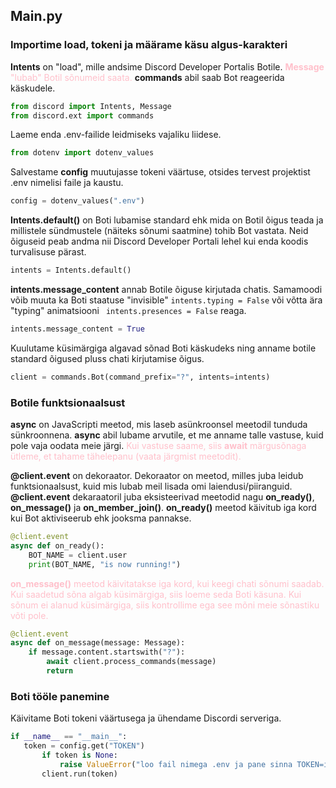 ## Main.py

### Importime load, tokeni ja määrame käsu algus-karakteri

__Intents__ on "load", mille andsime Discord Developer Portalis Botile.
<span style="color:pink">__Message__ "lubab" Botil sõnumeid saata.</span>
__commands__ abil saab Bot reageerida käskudele.
```py
from discord import Intents, Message
from discord.ext import commands
```

Laeme enda .env-failide leidmiseks vajaliku liidese.
```py
from dotenv import dotenv_values
```

Salvestame __config__ muutujasse tokeni väärtuse, otsides tervest projektist .env nimelisi faile ja kaustu.
```py
config = dotenv_values(".env")
```
__Intents.default()__ on Boti lubamise standard ehk mida on Botil õigus teada ja millistele sündmustele 
(näiteks sõnumi saatmine) tohib Bot vastata. Neid õiguseid peab andma nii Discord Developer Portali lehel kui enda koodis
turvalisuse pärast.
```py
intents = Intents.default()
```

__intents.message_content__ annab Botile õiguse kirjutada chatis. Samamoodi võib muuta ka Boti staatuse "invisible" ```intents.typing = False```
või võtta ära "typing" animatsiooni ``` intents.presences = False``` reaga.
```py
intents.message_content = True
```

Kuulutame küsimärgiga algavad sõnad Boti käskudeks ning anname botile standard õigused pluss chati kirjutamise õigus.
```py
client = commands.Bot(command_prefix="?", intents=intents)
```


### Botile funktsionaalsust
__async__ on JavaScripti meetod, mis laseb asünkroonsel meetodil tunduda sünkroonnena. 
__async__ abil lubame arvutile, et me anname talle vastuse, kuid pole vaja oodata meie järgi.
<span style="color:pink">Kui vastuse saame, siis __await__ märgusõnaga ütleme, et tahame tähelepanu (vaata järgmist meetodit).</span>

__@client.event__ on dekoraator. Dekoraator on meetod, milles juba leidub funktsionaalsust, kuid mis lubab meil lisada omi laiendusi/piiranguid.
__@client.event__  dekaraatoril juba eksisteerivad meetodid nagu __on_ready()__, __on_message()__ ja __on_member_join()__.
__on_ready()__ meetod käivitub iga kord kui Bot aktiviseerub ehk jooksma pannakse.
```py
@client.event
async def on_ready():
    BOT_NAME = client.user
    print(BOT_NAME, "is now running!")
```

<span style="color:pink">__on_message()__ meetod käivitatakse iga kord, kui keegi chati sõnumi saadab. Kui saadetud sõna algab küsimärgiga, siis 
loeme seda Boti käsuna.
Kui sõnum ei alanud küsimärgiga, siis kontrollime ega see mõni meie sõnastiku võti pole.</span>

```py
@client.event
async def on_message(message: Message):
    if message.content.startswith("?"):
        await client.process_commands(message)
        return

```


### Boti tööle panemine

Käivitame Boti tokeni väärtusega ja ühendame Discordi serveriga.
```py
if __name__ == "__main__":
   token = config.get("TOKEN")
       if token is None:
           raise ValueError("loo fail nimega .env ja pane sinna TOKEN=isiklik Discord Developer Portal token")
       client.run(token)
```